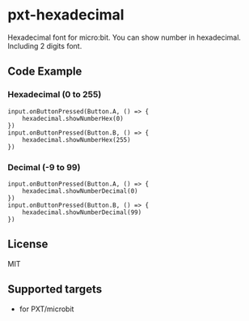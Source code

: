 # pxt-hexadecimal

Hexadecimal font for micro:bit.
You can show number in hexadecimal.
Including 2 digits font.

## Code Example

### Hexadecimal (0 to 255)
```blocks
input.onButtonPressed(Button.A, () => {
    hexadecimal.showNumberHex(0)
})
input.onButtonPressed(Button.B, () => {
    hexadecimal.showNumberHex(255)
})
```

### Decimal (-9 to 99)
```blocks
input.onButtonPressed(Button.A, () => {
    hexadecimal.showNumberDecimal(0)
})
input.onButtonPressed(Button.B, () => {
    hexadecimal.showNumberDecimal(99)
})
```

## License

MIT

## Supported targets

* for PXT/microbit

